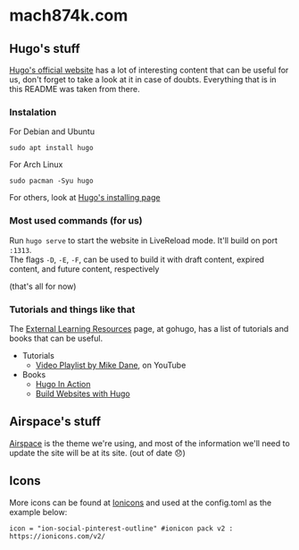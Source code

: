 # mach874k.com

## Hugo's stuff
[Hugo's official website](https://gohugo.io/) has a lot of interesting content that can be useful for us, don't forget to take a look at it in case of doubts. Everything that is in this README was taken from there.

### Instalation
For Debian and Ubuntu
```
sudo apt install hugo
```
For Arch Linux
```
sudo pacman -Syu hugo
```
For others, look at [Hugo's installing page](https://gohugo.io/getting-started/installing/) 

### Most used commands (for us)
Run ```hugo serve``` to start the website in LiveReload mode. It'll build on port ```:1313```. <br>
The flags ```-D```, ```-E```, ```-F```, can be used to build it with draft content, expired content, and future content, respectively

(that's all for now)

### Tutorials and things like that
The [External Learning Resources](https://gohugo.io/getting-started/external-learning-resources/) page, at gohugo, has a list of tutorials and books that can be useful.
* Tutorials
    * [Video Playlist by Mike Dane](https://www.youtube.com/watch?list=PLLAZ4kZ9dFpOnyRlyS-liKL5ReHDcj4G3&v=qtIqKaDlqXo), on YouTube
* Books
    * [Hugo In Action](https://www.manning.com/books/hugo-in-action)
    * [Build Websites with Hugo](https://pragprog.com/titles/bhhugo/)


## Airspace's stuff
[Airspace](https://docs.gethugothemes.com/airspace/) is the theme we're using, and most of the information we'll need to update the site will be at its site. (out of date :disappointed:)

## Icons
More icons can be found at [Ionicons](https://ionicons.com/v2/) and used at the config.toml as the example below:
```
icon = "ion-social-pinterest-outline" #ionicon pack v2 : https://ionicons.com/v2/
```